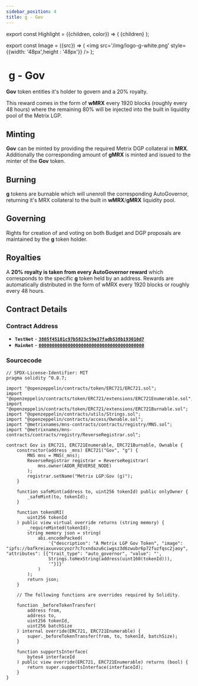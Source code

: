 ```yaml
---
sidebar_position: 4
title: g - Gov
---
```


export const Highlight = ({children, color}) => (
<span
style={{color}}>
{children}
</span>
);

export const Image = ({src}) => (
<img src='/img/logo-g-white.png' style={{width: '48px',height : '48px'}} />
);

# <Image  /> g - Gov

<Highlight color="#bf96c6">**Gov**</Highlight> token entitles it's holder to govern and a 20% royalty.

This reward comes in the form of <Highlight color="#bf96c6">**wMRX**</Highlight> every 1920 blocks (roughly every 48 hours) where the remaining 80% will be injected into the built in liquidity pool of the Metrix LGP.

## Minting

<Highlight color="#bf96c6">**Gov**</Highlight> can be minted by providing the required Metrix DGP collateral in <Highlight color="#bf96c6">**MRX**</Highlight>. Additionally the corresponding amount of <Highlight color="#bf96c6">**gMRX**</Highlight> is minted and issued to the minter of the <Highlight color="#bf96c6">**Gov**</Highlight> token.

## Burning

<Highlight color="#bf96c6">**g**</Highlight> tokens are burnable which will unenroll the corresponding AutoGovernor, returning it's MRX collateral to the built in <Highlight color="#bf96c6">**wMRX**</Highlight>/<Highlight color="#bf96c6">**gMRX**</Highlight> liquidity pool.

## Governing

Rights for creation of and voting on both Budget and DGP proposals are maintained by the <Highlight color="#bf96c6">**g**</Highlight> token holder.

## Royalties

A **20% royalty is taken from every AutoGovernor reward** which corresponds to the specific <Highlight color="#bf96c6">**g**</Highlight> token held by an address. Rewards are automatically distributed in the form of wMRX every 1920 blocks or roughly every 48 hours.

## Contract Details

### Contract Address

- **`TestNet`** - [**`3805f45101c97b5823c59e37fadb538b193010d7`**](https://testnet-explorer.metrixcoin.com/contract/3805f45101c97b5823c59e37fadb538b193010d7)
- **`MainNet`** - [**`0000000000000000000000000000000000000000`**](https://explorer.metrixcoin.com/contract/0000000000000000000000000000000000000000)

### Sourcecode

```sol
// SPDX-License-Identifier: MIT
pragma solidity ^0.8.7;

import "@openzeppelin/contracts/token/ERC721/ERC721.sol";
import "@openzeppelin/contracts/token/ERC721/extensions/ERC721Enumerable.sol";
import "@openzeppelin/contracts/token/ERC721/extensions/ERC721Burnable.sol";
import "@openzeppelin/contracts/utils/Strings.sol";
import "@openzeppelin/contracts/access/Ownable.sol";
import "@metrixnames/mns-contracts/contracts/registry/MNS.sol";
import "@metrixnames/mns-contracts/contracts/registry/ReverseRegistrar.sol";

contract Gov is ERC721, ERC721Enumerable, ERC721Burnable, Ownable {
    constructor(address _mns) ERC721("Gov", "g") {
        MNS mns = MNS(_mns);
        ReverseRegistrar registrar = ReverseRegistrar(
            mns.owner(ADDR_REVERSE_NODE)
        );
        registrar.setName("Metrix LGP:Gov (g)");
    }

    function safeMint(address to, uint256 tokenId) public onlyOwner {
        _safeMint(to, tokenId);
    }

    function tokenURI(
        uint256 tokenId
    ) public view virtual override returns (string memory) {
        _requireMinted(tokenId);
        string memory json = string(
            abi.encodePacked(
                '{"description": "A Metrix LGP Gov Token", "image": "ipfs://bafkreiaxuxvocyozr7c7cxndazu6ciwgsz3d6zwubr6p72fuzfqsc2jaoy", "attributes": [{"trait_type": "auto_governor", "value": "',
                Strings.toHexString(address(uint160(tokenId))),
                '"}]}'
            )
        );
        return json;
    }

    // The following functions are overrides required by Solidity.

    function _beforeTokenTransfer(
        address from,
        address to,
        uint256 tokenId,
        uint256 batchSize
    ) internal override(ERC721, ERC721Enumerable) {
        super._beforeTokenTransfer(from, to, tokenId, batchSize);
    }

    function supportsInterface(
        bytes4 interfaceId
    ) public view override(ERC721, ERC721Enumerable) returns (bool) {
        return super.supportsInterface(interfaceId);
    }
}
```
